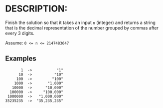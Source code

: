 # DESCRIPTION:

Finish the solution so that it takes an input `n` (integer) and returns a string that is the decimal representation of the number grouped by commas after every 3 digits.

Assume: `0 <= n <= 2147483647`

## Examples

```text
       1  ->           "1"
      10  ->          "10"
     100  ->         "100"
    1000  ->       "1,000"
   10000  ->      "10,000"
  100000  ->     "100,000"
 1000000  ->   "1,000,000"
35235235  ->  "35,235,235"
```
